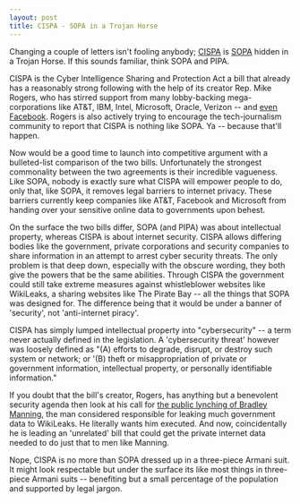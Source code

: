 ```yaml
---
layout: post
title: CISPA - SOPA in a Trojan Horse
---
```


Changing a couple of letters isn't fooling anybody; <a href="http://en.wikipedia.org/wiki/Cyber_Intelligence_Sharing_and_Protection_Act">CISPA</a> is <a href="http://en.wikipedia.org/wiki/Stop_Online_Piracy_Act">SOPA</a> hidden in a Trojan Horse. If this sounds familiar, think SOPA and PIPA.

CISPA is the Cyber Intelligence Sharing and Protection Act a bill that already has a reasonably strong following with the help of its creator Rep. Mike Rogers, who has stirred support from many lobby-backing mega-corporations like AT&T, IBM, Intel, Microsoft, Oracle, Verizon -- and <a href="http://www.zdnet.com/blog/facebook/after-denouncing-sopa-and-pipa-how-can-facebook-support-cispa/11700">even Facebook</a>. Rogers is also actively trying to encourage the tech-journalism community to report that CISPA is nothing like SOPA. Ya -- because that'll happen.

Now would be a good time to launch into competitive argument with a bulleted-list comparison of the two bills. Unfortunately the strongest commonality between the two agreements is their incredible vagueness. Like SOPA, nobody is exactly sure what CISPA will empower people to do, only that, like SOPA, it removes legal barriers to internet privacy. These barriers currently keep companies like AT&T, Facebook and Microsoft from handing over your sensitive online data to governments upon behest. 

On the surface the two bills differ, SOPA (and PIPA) was about intellectual property, whereas CISPA is about internet security. CISPA allows differing bodies like the government, private corporations and security companies to share information in an attempt to arrest cyber security threats. The only problem is that deep down, especially with the obscure wording, they both give the powers that be the same abilities. Through CISPA the government could still take extreme measures against whistleblower websites like WikiLeaks, a sharing websites like The Pirate Bay -- all the things that SOPA was designed for. The difference being that it would be under a banner of 'security', not 'anti-internet piracy'. 

CISPA has simply lumped intellectual property into "cybersecurity" -- a term never actually defined in the legislation. A 'cybersecurity threat' however was loosely defined as "(A) efforts to degrade, disrupt, or destroy such system or network; or '(B) theft or misappropriation of private or government information, intellectual property, or personally identifiable information."

If you doubt that the bill's creator, Rogers, has anything but a benevolent security agenda then look at his call for <a href="http://www.huffingtonpost.com/2010/08/03/mike-rogers-republican-co_n_668968.html">the public lynching of Bradley Manning</a>, the man considered responsible for leaking much government data to WikiLeaks. He literally wants him executed. And now, coincidentally he is leading an 'unrelated' bill that could get the private internet data needed to do just that to men like Manning.

Nope, CISPA is no more than SOPA dressed up in a three-piece Armani suit. It might look respectable but under the surface its like most things in three-piece Armani suits -- benefiting but a small percentage of the population and supported by legal jargon.
